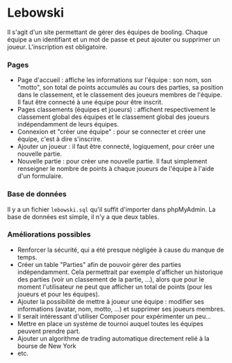 # Lebowski

Il s'agit d'un site permettant de gérer des équipes de booling. 
Chaque équipe a un identifiant et un mot de passe et peut ajouter ou supprimer
un joueur. L'inscription est obligatoire.

### Pages

- Page d'accueil : affiche les informations sur l'équipe : son nom, son "motto",
son total de points accumulés au cours des parties, sa position dans le classement,
et le classement des joueurs membres de l'équipe. Il faut être connecté à une équipe
pour être inscrit.
- Pages classements (équipes et joueurs) : affichent respectivement le classement
global des équipes et le classement global des joueurs indépendamment de leurs
équipes.
- Connexion et "créer une équipe" : pour se connecter et créer une équipe, c'est à
dire s'inscrire.
- Ajouter un joueur : il faut être connecté, logiquement, pour créer une nouvelle partie.
- Nouvelle partie : pour créer une nouvelle partie. Il faut simplement renseigner
le nombre de points à chaque joueurs de l'équipe à l'aide d'un formulaire.


### Base de données

Il y a un fichier `lebowski.sql` qu'il suffit d'importer dans phpMyAdmin. La
base de données est simple, il n'y a que deux tables.


### Améliorations possibles

- Renforcer la sécurité, qui a été presque négligée à cause du manque de temps.
- Créer un table "Parties" afin de pouvoir gérer des parties indépendamment.
Cela permettrait par exemple d'afficher un historique des parties (voir un classement de la partie, ...), alors que pour le moment
l'utilisateur ne peut que afficher un total de points (pour les joueurs et pour
les équipes).
- Ajouter la possibilité de mettre à joueur une équipe : modifier ses informations
(avatar, nom, motto, ...) et supprimer ses joueurs membres.
- Il serait intéressant d'utiliser Composer pour expérimenter un peu...
- Mettre en place un système de tournoi auquel toutes les équipes peuvent prendre part.
- Ajouter un algorithme de trading automatique directement relié à la bourse de New York
- etc.